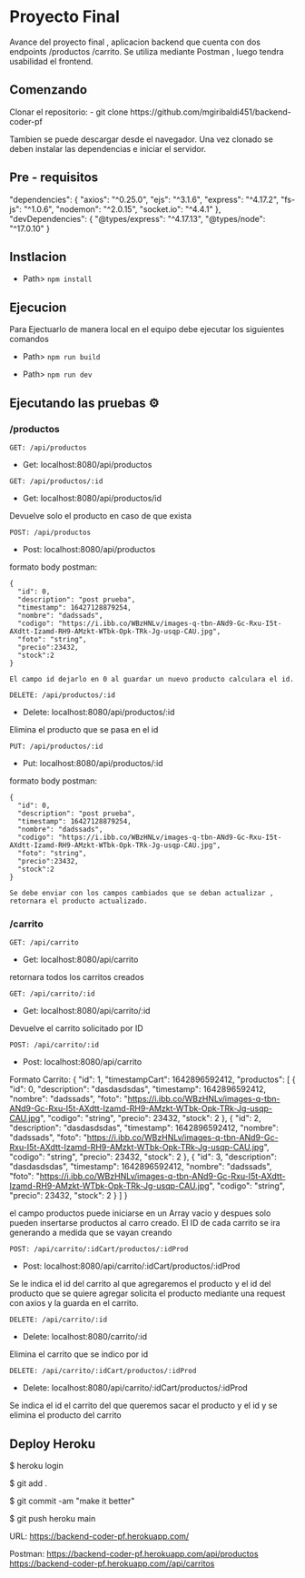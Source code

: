 # Proyecto Final

<p>
Avance del proyecto final , aplicacion backend que cuenta con dos endpoints  /productos /carrito.
Se utiliza mediante Postman , luego tendra usabilidad el frontend.
</p>

## Comenzando
<p>
 Clonar el repositorio:
- git clone https://github.com/mgiribaldi451/backend-coder-pf

Tambien se puede descargar desde el navegador.
Una vez clonado se deben instalar las dependencias e iniciar el servidor.
</p>

## Pre - requisitos

 "dependencies": {
 "axios": "^0.25.0",
 "ejs": "^3.1.6",
 "express": "^4.17.2",
 "fs-js": "^1.0.6",
 "nodemon": "^2.0.15",
 "socket.io": "^4.4.1"
 },
   "devDependencies": {
    "@types/express": "^4.17.13",
    "@types/node": "^17.0.10"
  }

## Instlacion

- Path> `npm install`



## Ejecucion

<p>Para Ejectuarlo de manera local en el equipo debe ejecutar los siguientes comandos</p>

- Path> `npm run build`

- Path> `npm run dev`


## Ejecutando las pruebas ⚙️

### /productos

`GET: /api/productos`

- Get: localhost:8080/api/productos

`GET: /api/productos/:id`

- Get: localhost:8080/api/productos/id

Devuelve solo el producto en caso de que exista

`POST: /api/productos`

- Post: localhost:8080/api/productos

formato body postman:

    {
      "id": 0,
      "description": "post prueba",
      "timestamp": 16427128879254,
      "nombre": "dadssads",
      "codigo": "https://i.ibb.co/WBzHNLv/images-q-tbn-ANd9-Gc-Rxu-I5t-AXdtt-Izamd-RH9-AMzkt-WTbk-Opk-TRk-Jg-usqp-CAU.jpg",
      "foto": "string",
      "precio":23432,
      "stock":2
    }

    El campo id dejarlo en 0 al guardar un nuevo producto calculara el id.

`DELETE: /api/productos/:id`

- Delete: localhost:8080/api/productos/:id

Elimina el producto que se pasa en el id


`PUT: /api/productos/:id`

- Put: localhost:8080/api/productos/:id

formato body postman:

    {
      "id": 0,
      "description": "post prueba",
      "timestamp": 16427128879254,
      "nombre": "dadssads",
      "codigo": "https://i.ibb.co/WBzHNLv/images-q-tbn-ANd9-Gc-Rxu-I5t-AXdtt-Izamd-RH9-AMzkt-WTbk-Opk-TRk-Jg-usqp-CAU.jpg",
      "foto": "string",
      "precio":23432,
      "stock":2
    }

    Se debe enviar con los campos cambiados que se deban actualizar , retornara el producto actualizado.


### /carrito

`GET: /api/carrito`

- Get: localhost:8080/api/carrito

retornara todos los carritos creados

`GET: /api/carrito/:id`

- Get: localhost:8080/api/carrito/:id

Devuelve el carrito solicitado por ID

`POST: /api/carrito/:id`

- Post: localhost:8080/api/carrito

Formato Carrito:
{
    "id": 1,
    "timestampCart": 1642896592412,
    "productos": [
        {
            "id": 0,
            "description": "dasdasdsdas",
            "timestamp": 1642896592412,
            "nombre": "dadssads",
            "foto": "https://i.ibb.co/WBzHNLv/images-q-tbn-ANd9-Gc-Rxu-I5t-AXdtt-Izamd-RH9-AMzkt-WTbk-Opk-TRk-Jg-usqp-CAU.jpg",
            "codigo": "string",
            "precio": 23432,
            "stock": 2
        },
        {
            "id": 2,
            "description": "dasdasdsdas",
            "timestamp": 1642896592412,
            "nombre": "dadssads",
            "foto": "https://i.ibb.co/WBzHNLv/images-q-tbn-ANd9-Gc-Rxu-I5t-AXdtt-Izamd-RH9-AMzkt-WTbk-Opk-TRk-Jg-usqp-CAU.jpg",
            "codigo": "string",
            "precio": 23432,
            "stock": 2
        },
        {
            "id": 3,
            "description": "dasdasdsdas",
            "timestamp": 1642896592412,
            "nombre": "dadssads",
            "foto": "https://i.ibb.co/WBzHNLv/images-q-tbn-ANd9-Gc-Rxu-I5t-AXdtt-Izamd-RH9-AMzkt-WTbk-Opk-TRk-Jg-usqp-CAU.jpg",
            "codigo": "string",
            "precio": 23432,
            "stock": 2
        }
    ]
}

el campo productos puede iniciarse en un Array vacio y despues solo pueden insertarse productos al carro creado.
El ID de cada carrito se ira generando a medida que se vayan creando


`POST: /api/carrito/:idCart/productos/:idProd`

- Post: localhost:8080/api/carrito/:idCart/productos/:idProd

Se le indica el id del carrito al que agregaremos el producto y el id del producto que se quiere agregar
solicita el producto mediante una request con axios y la guarda en el carrito.

`DELETE: /api/carrito/:id`

- Delete: localhost:8080/carrito/:id

Elimina el carrito que se indico por id


`DELETE: /api/carrito/:idCart/productos/:idProd`

- Delete: localhost:8080/api/carrito/:idCart/productos/:idProd

Se indica el id el carrito del que queremos sacar el producto y el id y se elimina el producto del carrito



## Deploy Heroku

<p> $ heroku login </p>
<p>$ git add . </p>
<p>$ git commit -am "make it better" </p>
<p>$ git push heroku main </p>

URL: https://backend-coder-pf.herokuapp.com/

Postman: https://backend-coder-pf.herokuapp.com/api/productos
        https://backend-coder-pf.herokuapp.com//api/carritos
